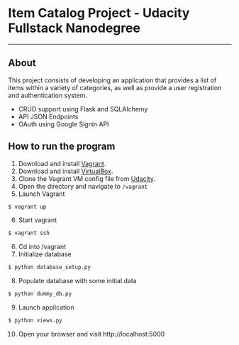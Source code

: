 # Item Catalog Project - Udacity Fullstack Nanodegree
---

## About

This project consists of developing an application that provides a list of items within a variety of categories, as well as provide a user registration and authentication system.

- CRUD support using Flask and SQLAlchemy
- API JSON Endpoints
- OAuth using Google Signin API

## How to run the program

1. Download and install [Vagrant](https://www.vagrantup.com/downloads.html).
2. Download and install [VirtualBox](https://www.virtualbox.org).
3. Clone the Vagrant VM config file from [Udacity](https://github.com/udacity/fullstack-nanodegree-vm).
4. Open the directory and navigate to `/vagrant`
5. Launch Vagrant
```bash
$ vagrant up
```
6. Start vagrant
```bash
$ vagrant ssh
```
6. Cd into /vagrant
7. Initialize database
```bash
$ python database_setup.py
```
8. Populate database with some initial data
```bash
$ python dummy_db.py
```
9. Launch application
```bash
$ python views.py
```
10. Open your browser and visit http://localhost:5000
